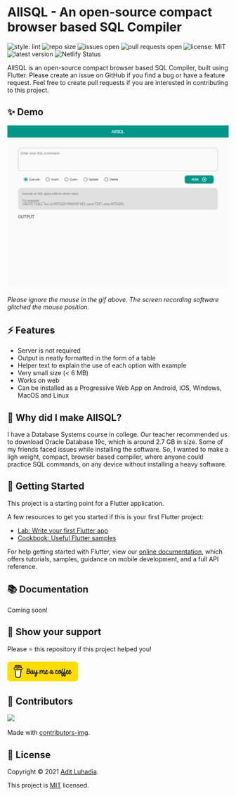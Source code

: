 # AllSQL - An open-source compact browser based SQL Compiler

![style: lint](https://img.shields.io/badge/style-lint-4BC0F5.svg)
![repo size](https://img.shields.io/github/repo-size/masteradit/allsql)
![issues open](https://img.shields.io/github/issues/masteradit/allsql)
![pull requests open](https://img.shields.io/github/issues-pr/masteradit/allsql)
![license: MIT](https://img.shields.io/github/license/masteradit/allsql)
![latest version](https://img.shields.io/github/v/release/masteradit/allsql)
![Netlify Status](https://api.netlify.com/api/v1/badges/31d231ee-72ca-4f9a-84d1-7e73ef4851c1/deploy-status)
<!-- ![languages](https://img.shields.io/github/languages/count/masteradit/allsql) -->
<!-- ![top language percentage](https://img.shields.io/github/languages/top/masteradit/allsql) -->
<!-- ![code size](https://img.shields.io/github/languages/code-size/masteradit/allsql) -->
<!-- ![issues closed](https://img.shields.io/github/issues-closed/masteradit/allsql) -->
<!-- ![pull requests closed](https://img.shields.io/github/issues-pr-closed/masteradit/allsql) -->
<!-- ![commit activity](https://img.shields.io/github/commit-activity/m/masteradit/allsql) -->
<!-- ![contributors](https://img.shields.io/github/contributors/masteradit/allsql) -->
<!-- ![last commit](https://img.shields.io/github/last-commit/masteradit/allsql) -->

AllSQL is an open-source compact browser based SQL Compiler, built using Flutter. Please create an issue on GitHub if you find a bug or have a feature request. Feel free to create pull requests if you are interested in contributing to this project.

## ✨ Demo

![Demo GIF](images/recording.gif)

*Please ignore the mouse in the gif above. The screen recording software glitched the mouse position.*

## ⚡ Features

- Server is not required
- Output is neatly formatted in the form of a table
- Helper text to explain the use of each option with example
- Very small size (< 6 MB)
- Works on web
- Can be installed as a Progressive Web App on Android, iOS, Windows, MacOS and Linux

## 🤔 Why did I make AllSQL?

I have a Database Systems course in college. Our teacher recommended us to download Oracle Database 19c, which is around 2.7 GB in size. Some of my friends faced issues while installing the software. So, I wanted to make a ligh weight, compact, browser based compiler, where anyone could practice SQL commands, on any device without installing a heavy software.

## 👏 Getting Started

This project is a starting point for a Flutter application.

A few resources to get you started if this is your first Flutter project:

- [Lab: Write your first Flutter app](https://flutter.dev/docs/get-started/codelab)
- [Cookbook: Useful Flutter samples](https://flutter.dev/docs/cookbook)

For help getting started with Flutter, view our
[online documentation](https://flutter.dev/docs), which offers tutorials,
samples, guidance on mobile development, and a full API reference.

## 📚 Documentation

Coming soon!

## 🙏 Show your support

Please ⭐️ this repository if this project helped you!

<a href="https://www.buymeacoffee.com/aditluhadia" target="blank"><img src="./images/bmc-button.png" alt="Buy me a coffee" height="45" /></a>

## 👥 Contributors

<a href="https://github.com/masteradit/allsql/graphs/contributors">
  <img src="https://contrib.rocks/image?repo=masteradit/allsql" />
</a>

Made with [contributors-img](https://contrib.rocks).

## 📝 License

Copyright © 2021 [Adit Luhadia](https://github.com/masteradit).

This project is [MIT](https://github.com/masteradit/allsql/blob/master/LICENSE) licensed.
